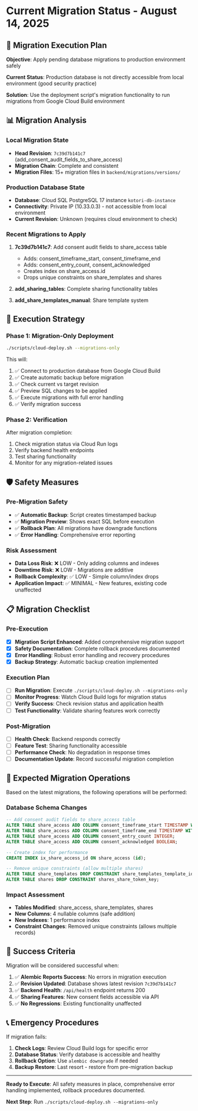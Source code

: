 # Current Migration Status - August 14, 2025

## 🎯 Migration Execution Plan

**Objective**: Apply pending database migrations to production environment safely

**Current Status**: Production database is not directly accessible from local environment (good security practice)

**Solution**: Use the deployment script's migration functionality to run migrations from Google Cloud Build environment

## 📊 Migration Analysis

### Local Migration State
- **Head Revision**: `7c39d7b141c7` (add_consent_audit_fields_to_share_access)
- **Migration Chain**: Complete and consistent
- **Migration Files**: 15+ migration files in `backend/migrations/versions/`

### Production Database State
- **Database**: Cloud SQL PostgreSQL 17 instance `kotori-db-instance`
- **Connectivity**: Private IP (10.33.0.3) - not accessible from local environment
- **Current Revision**: Unknown (requires cloud environment to check)

### Recent Migrations to Apply
1. **7c39d7b141c7**: Add consent audit fields to share_access table
   - Adds: consent_timeframe_start, consent_timeframe_end
   - Adds: consent_entry_count, consent_acknowledged
   - Creates index on share_access.id
   - Drops unique constraints on share_templates and shares

2. **add_sharing_tables**: Complete sharing functionality tables
3. **add_share_templates_manual**: Share template system

## 🚀 Execution Strategy

### Phase 1: Migration-Only Deployment
```bash
./scripts/cloud-deploy.sh --migrations-only
```

This will:
1. ✅ Connect to production database from Google Cloud Build
2. ✅ Create automatic backup before migration
3. ✅ Check current vs target revision
4. ✅ Preview SQL changes to be applied
5. ✅ Execute migrations with full error handling
6. ✅ Verify migration success

### Phase 2: Verification
After migration completion:
1. Check migration status via Cloud Run logs
2. Verify backend health endpoints
3. Test sharing functionality
4. Monitor for any migration-related issues

## 🛡️ Safety Measures

### Pre-Migration Safety
- ✅ **Automatic Backup**: Script creates timestamped backup
- ✅ **Migration Preview**: Shows exact SQL before execution
- ✅ **Rollback Plan**: All migrations have downgrade functions
- ✅ **Error Handling**: Comprehensive error reporting

### Risk Assessment
- **Data Loss Risk**: ❌ LOW - Only adding columns and indexes
- **Downtime Risk**: ❌ LOW - Migrations are additive
- **Rollback Complexity**: ✅ LOW - Simple column/index drops
- **Application Impact**: ✅ MINIMAL - New features, existing code unaffected

## 📋 Migration Checklist

### Pre-Execution
- [x] **Migration Script Enhanced**: Added comprehensive migration support
- [x] **Safety Documentation**: Complete rollback procedures documented
- [x] **Error Handling**: Robust error handling and recovery procedures
- [x] **Backup Strategy**: Automatic backup creation implemented

### Execution Plan
- [ ] **Run Migration**: Execute `./scripts/cloud-deploy.sh --migrations-only`
- [ ] **Monitor Progress**: Watch Cloud Build logs for migration status
- [ ] **Verify Success**: Check revision status and application health
- [ ] **Test Functionality**: Validate sharing features work correctly

### Post-Migration
- [ ] **Health Check**: Backend responds correctly
- [ ] **Feature Test**: Sharing functionality accessible
- [ ] **Performance Check**: No degradation in response times
- [ ] **Documentation Update**: Record successful migration completion

## 🔧 Expected Migration Operations

Based on the latest migrations, the following operations will be performed:

### Database Schema Changes
```sql
-- Add consent audit fields to share_access table
ALTER TABLE share_access ADD COLUMN consent_timeframe_start TIMESTAMP WITH TIME ZONE;
ALTER TABLE share_access ADD COLUMN consent_timeframe_end TIMESTAMP WITH TIME ZONE;
ALTER TABLE share_access ADD COLUMN consent_entry_count INTEGER;
ALTER TABLE share_access ADD COLUMN consent_acknowledged BOOLEAN;

-- Create index for performance
CREATE INDEX ix_share_access_id ON share_access (id);

-- Remove unique constraints (allow multiple shares)
ALTER TABLE share_templates DROP CONSTRAINT share_templates_template_id_key;
ALTER TABLE shares DROP CONSTRAINT shares_share_token_key;
```

### Impact Assessment
- **Tables Modified**: share_access, share_templates, shares
- **New Columns**: 4 nullable columns (safe addition)
- **New Indexes**: 1 performance index
- **Constraint Changes**: Removed unique constraints (allows multiple records)

## 🎯 Success Criteria

Migration will be considered successful when:

1. ✅ **Alembic Reports Success**: No errors in migration execution
2. ✅ **Revision Updated**: Database shows latest revision `7c39d7b141c7`
3. ✅ **Backend Health**: `/api/health` endpoint returns 200
4. ✅ **Sharing Features**: New consent fields accessible via API
5. ✅ **No Regressions**: Existing functionality unaffected

## 📞 Emergency Procedures

If migration fails:

1. **Check Logs**: Review Cloud Build logs for specific error
2. **Database Status**: Verify database is accessible and healthy
3. **Rollback Option**: Use `alembic downgrade` if needed
4. **Backup Restore**: Last resort - restore from pre-migration backup

---

**Ready to Execute**: All safety measures in place, comprehensive error handling implemented, rollback procedures documented.

**Next Step**: Run `./scripts/cloud-deploy.sh --migrations-only`
